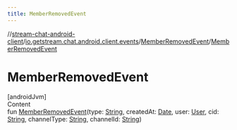 ```yaml
---
title: MemberRemovedEvent
---
```

//[stream-chat-android-client](../../../index.md)/[io.getstream.chat.android.client.events](../index.md)/[MemberRemovedEvent](index.md)/[MemberRemovedEvent](MemberRemovedEvent.md)



# MemberRemovedEvent  
[androidJvm]  
Content  
fun [MemberRemovedEvent](MemberRemovedEvent.md)(type: [String](https://kotlinlang.org/api/latest/jvm/stdlib/kotlin/-string/index.html), createdAt: [Date](https://developer.android.com/reference/kotlin/java/util/Date.html), user: [User](../../io.getstream.chat.android.client.models/User/index.md), cid: [String](https://kotlinlang.org/api/latest/jvm/stdlib/kotlin/-string/index.html), channelType: [String](https://kotlinlang.org/api/latest/jvm/stdlib/kotlin/-string/index.html), channelId: [String](https://kotlinlang.org/api/latest/jvm/stdlib/kotlin/-string/index.html))  



